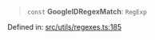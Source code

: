> `const` **GoogleIDRegexMatch**: `RegExp`

Defined in: [src/utils/regexes.ts:185](https://github.com/bhavjitChauhan/khan-api/blob/67d30ab4498111952301bcaddbef9a132bf75105/src/utils/regexes.ts#L185)
